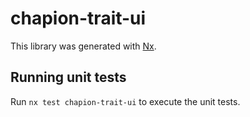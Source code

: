 # chapion-trait-ui

This library was generated with [Nx](https://nx.dev).

## Running unit tests

Run `nx test chapion-trait-ui` to execute the unit tests.
